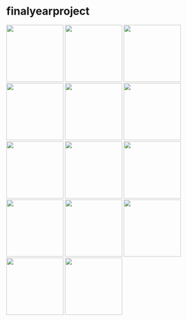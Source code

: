 # finalyearproject


<img src="https://user-images.githubusercontent.com/19501588/58744622-d2cfb580-8462-11e9-881f-557275980318.png" width="150">
<img src="https://user-images.githubusercontent.com/19501588/58744623-d3684c00-8462-11e9-9508-9c1e890379da.png" width="150">
<img src="https://user-images.githubusercontent.com/19501588/58744624-d3684c00-8462-11e9-9144-50318b1fde78.png" width="150">
<img src="https://user-images.githubusercontent.com/19501588/58744625-d3684c00-8462-11e9-87aa-633d72bd284a.png" width="150">
<img src="https://user-images.githubusercontent.com/19501588/58744626-d400e280-8462-11e9-83e0-96ce671ef49e.png" width="150">
<img src="https://user-images.githubusercontent.com/19501588/58744627-d400e280-8462-11e9-8162-40d2dfb57484.png" width="150">
<img src="https://user-images.githubusercontent.com/19501588/58744628-d400e280-8462-11e9-93f9-d8b3b7a71a50.png" width="150">
<img src="https://user-images.githubusercontent.com/19501588/58744629-d4997900-8462-11e9-997d-ff965d16c6bc.png" width="150">
<img src="https://user-images.githubusercontent.com/19501588/58744630-d4997900-8462-11e9-82e6-61fface9ff17.png" width="150">
<img src="https://user-images.githubusercontent.com/19501588/58744631-d4997900-8462-11e9-8e53-9a6ae59d12d9.png" width="150">
<img src="https://user-images.githubusercontent.com/19501588/58744632-d5320f80-8462-11e9-9216-b62ca8ba1ca3.png" width="150">
<img src="https://user-images.githubusercontent.com/19501588/58744634-d5320f80-8462-11e9-8690-0a8eb8e333ee.png" width="150">
<img src="https://user-images.githubusercontent.com/19501588/58744635-d5320f80-8462-11e9-88ac-431f47ed486d.png" width="150">
<img src="https://user-images.githubusercontent.com/19501588/58744621-d2cfb580-8462-11e9-868b-f70855adf816.png" width="150">
